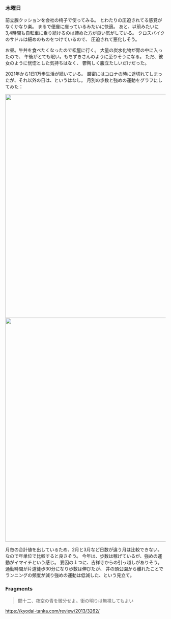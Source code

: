 ### 木曜日

前立腺クッションを会社の椅子で使ってみる。
とわたりの圧迫されてる感覚がなくかなり楽。
まるで便座に座っているみたいに快適。
あと、以前みたいに3,4時間も自転車に乗り続けるのは諦めた方が良い気がしている。
クロスバイクのサドルは細めのものをつけているので、
圧迫されて悪化しそう。

お昼。牛丼を食べたくなったので松屋に行く。
大量の炭水化物が胃の中に入ったので、
午後がとても眠い。もちずきさんのように至りそうになる。
ただ、彼女のように恍惚とした気持ちはなく、
鬱陶しく腹立たしいだけだった。

2021年から1日1万歩生活が続いている。
厳密にはコロナの時に途切れてしまったが、それ以外の日は、というはなし。
月別の歩数と強めの運動をグラフにしてみた：

<img src="https://i.imgur.com/Vf48nww.png" width="700">

<img src="https://i.imgur.com/AC43fAj.png" width="700">

月毎の合計値を出しているため、2月と3月など日数が違う月は比較できない。
なので年単位で比較すると良さそう。
今年は、歩数は稼げているが、強めの運動がイマイチという感じ。
要因の１つに、吉祥寺からの引っ越しがありそう。
通勤時間が片道徒歩30分になり歩数は伸びたが、
井の頭公園から離れたことでランニングの頻度が減り強めの運動は低減した、という見立て。

### Fragments

> 問十二、夜空の青を微分せよ。街の明りは無視してもよい

https://kyodai-tanka.com/review/2013/3262/
